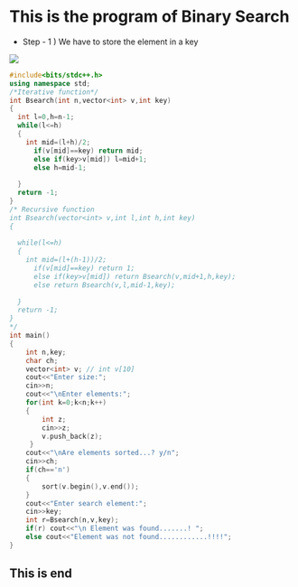 # This is the program of Binary Search 

* Step - 1 ) We have to store the element in a key 


![](https://www.geeksforgeeks.org/wp-content/uploads/Binary-Search.png)

```c++
#include<bits/stdc++.h>
using namespace std;
/*Iterative function*/
int Bsearch(int n,vector<int> v,int key)
{
  int l=0,h=n-1;
  while(l<=h)
  {
    int mid=(l+h)/2;
      if(v[mid]==key) return mid;
      else if(key>v[mid]) l=mid+1;
      else h=mid-1;
      
  }
  return -1;
}
/* Recursive function 
int Bsearch(vector<int> v,int l,int h,int key)
{
 
  while(l<=h)
  {
    int mid=(l+(h-1))/2;
      if(v[mid]==key) return 1;
      else if(key>v[mid]) return Bsearch(v,mid+1,h,key);
      else return Bsearch(v,l,mid-1,key);
      
  }
  return -1;
}
*/
int main()
{
    int n,key;
    char ch;
    vector<int> v; // int v[10]
    cout<<"Enter size:";
    cin>>n;
    cout<<"\nEnter elements:";
    for(int k=0;k<n;k++)
    {
        int z;
        cin>>z;
        v.push_back(z);
     }
    cout<<"\nAre elements sorted...? y/n";
    cin>>ch;
    if(ch=='n')
    {
        sort(v.begin(),v.end());
    }
    cout<<"Enter search element:";
    cin>>key;
    int r=Bsearch(n,v,key);
    if(r) cout<<"\n Element was found.......! ";
    else cout<<"Element was not found............!!!!";
}
```


## This is end
